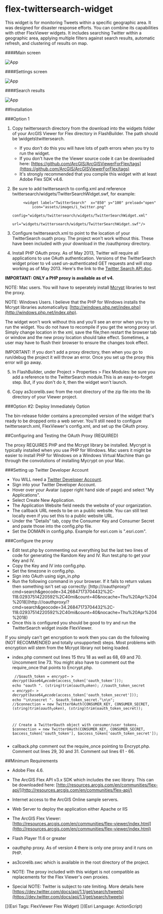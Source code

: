 flex-twittersearch-widget
=========================

This widget is for monitoring Tweets within a specific geographic area. It was designed for disaster response efforts. You can combine its capabilities with other FlexViewer widgets. It includes searching Twitter within a geographic area, applying multiple filters against search results, automatic refresh, and clustering of results on map. 

####Main screen

![App](https://raw.github.com/andygup/flex-twittersearch-widget/master/main_screen.png)

####Settings screen

![App](https://raw.github.com/andygup/flex-twittersearch-widget/master/settings.png)

####Search results

![App](https://raw.github.com/andygup/flex-twittersearch-widget/master/search_result.png)


##Installation

###Option 1

1) Copy twittersearch directory from the download into the widgets folder of your ArcGIS Viewer for Flex directory in FlashBuilder. The path should be \widgets\twittersearch. 
   - If you don't do this you will have lots of path errors when you try to run the widget.
   - If you don't have the the Viewer source code it can be downloaded here: 
     [https://github.com/ArcGIS/ArcGISViewerForFlex/tags](https://github.com/ArcGIS/ArcGISViewerForFlex/tags)
   - It's strongly recommended that you compile this widget with at least Adobe Flex SDK v4.6.
	 
2) Be sure to add twittersearch to config.xml and reference twittersearch/widgets/TwitterSearchWidget.swf, for example:

            <widget label="TwitterSearch"  x="850" y="100" preload="open" 
                icon="assets/images/i_twitter.png" 
                config="widgets/twittersearch/widgets/TwitterSearchWidget.xml"
                url="widgets/twittersearch/widgets/TwitterSearchWidget.swf"/>  

3) Configure twittersearch.xml to point to the location of your TwitterSearch ouath proxy. The project won't work without this. These have been included with your download in the /oauthproxy directory. 

4) Install PHP OAuth proxy. As of May 2013, Twitter will require all applications to use OAuth authentication. Versions of the TwitterSearch widget prioer to v4 used un-authenticated GET requests and will stop working as of May 2013. Here's the link to the [Twitter Search API doc](https://dev.twitter.com/docs/api/1.1/get/search/tweets).

**IMPORTANT: ONLY a PHP proxy is available as of v4.**

NOTE: Mac users. You will have to seperately install [Mcrypt](http://php.net/manual/en/book.mcrypt.php) libraries to test the proxy.

NOTE: Windows Users. I believe that the PHP for Windows installs the Mcrypt libraries automaticallyq: [http://windows.php.net/index.php](http://windows.php.net/index.php).

The widget won't work without this and you'll see an error when you try to run the widget. You do not have to recompile if you get the wrong proxy url. Simply change location in the xml, save the file,then restart the browser tab or window and the new proxy location should take effect. Sometimes, a user may have to flush their browser to ensure the changes took effect.
   
IMPORTANT: If you don't add a proxy directory, then when you go to run/debug the project it will throw an error. Once you set up the proxy this error will go away.

5) In FlashBuilder, under Project > Properties > Flex Modules: be sure you add a reference to the TwitterSearch module.This is an easy-to-forget step. But, if you don't do it, then the widget won't launch.

6) Copy as3corelib.swc from the root directory of the zip file into the lib directory of your Viewer project.

###Option #2: Deploy Immediately Option

The bin-release folder contains a precompiled version of the widget that's ready to be dropped
onto a web server. You'll still need to configure twittersearch.xml, FlexViewer's config.xml, and set up the OAuth proxy.

##Configuring and Testing the OAuth Proxy (REQUIRED)

The proxy REQUIRES PHP and the Mcrypt library be installed. Mycrypt is typically installed when you use PHP for Windows. Mac users it might be easier to install PHP for Windows on a Windows Virtual Machine than go through the convolutions of installing Mycrypt on your Mac.

###Setting up Twitter Developer Account
- You WILL need a [Twitter Developer Account](https://dev.twitter.com/).
- Sign into your Twitter Developer Account.
- Hover over your Avatar (upper right hand side of page) and select "My Applications".
- Select Create New Application.
- The Application Website field needs the website of your organization. 
- The callback URL needs to be on a public website. You can still test locally even if you set this to a public website URL.
- Under the "Details" tab, copy the Consumer Key and Consumer Secret and paste those into the config.php file.
- Set the DOMAIN in config.php. Example for esri.com is ".esri.com".

###Configure the proxy

- Edit test.php by commenting out everything but the last two lines of code for generating the Random Key and IV. Run test.php to get your Key and IV.
- Copy the Key and IV into config.php.
- Set the timezone in config.php.
- Sign into OAuth using sign_in.php
- Run the following command in your browser. If it fails to return values then something isn't set up correctly: [http://<your domain>/oauthproxy/?cmd=search&geocode=34.26847173704432%2C-118.02937514220592%2C40mi&count=40&nocache=Thu%20Apr%204%2018](http://<your domain>/oauthproxy/?cmd=search&geocode=34.26847173704432%2C-118.02937514220592%2C40mi&count=40&nocache=Thu%20Apr%204%2018)
- Once this is configured you should be good to try and run the TwitterSearch widget inside FlexViewer.

If you simply can't get encryption to work then you can do the following (NOT RECOMMENDED and totally unsupported) steps. Most problems with encryption will stem from the Mcrypt library not being loaded.

- index.php comment out lines 15 thru 18 as well as 68, 69 and 70. Uncomment line 73. You might also have to comment out the require_once that points to Encrypt.php.
<code><pre>
	//$oauth_token = $encrypt->decrypt(base64_decode($access_token['oauth_token'])); echo "oauth ". (string)trim($oauth_token);
	//$oauth_token_secret = $encrypt->decrypt(base64_decode($access_token['oauth_token_secret'])); echo "\n\nsecret ". $oauth_token_secret."\n\n";
    //$connection = new TwitterOAuth(CONSUMER_KEY, CONSUMER_SECRET, (string)trim($oauth_token), (string)trim($oauth_token_secret));

	// Create a TwitterOauth object with consumer/user tokens.
    $connection = new TwitterOAuth(CONSUMER_KEY, CONSUMER_SECRET, $access_token['oauth_token'], $access_token['oauth_token_secret']);
</pre></code>    

- callback.php comment out the require_once pointing to Encrypt.php. Comment out lines 29, 30 and 31. Comment out lines 61 - 66.

##Minimum Requirements

- Adobe Flex 4.6. 

- The ArcGIS Flex API v3.x SDK which includes the swc library. This can be downloaded here: [http://resources.arcgis.com/en/communities/flex-api/](http://resources.arcgis.com/en/communities/flex-api/)

- Internet access to the ArcGIS Online sample servers.

- Web Server to deploy the application either Apache or IIS

- The ArcGIS Flex Viewer: [http://resources.arcgis.com/en/communities/flex-viewer/index.html](http://resources.arcgis.com/en/communities/flex-viewer/index.html)

- Flash Player 11.6 or greater

- oauthphp proxy. As of version 4 there is only one proxy and it runs on PHP.

- as3corelib.swc which is available in the root directory of the project.

- NOTE: The proxy included with this widget is not compatible as replacements for the Flex Viewer's own proxies. 

- Special NOTE: Twitter is subject to rate limiting. More details here [https://dev.twitter.com/docs/api/1.1/get/search/tweets](https://dev.twitter.com/docs/api/1.1/get/search/tweets) 

[](Esri Tags: FlexViewer Flex Widget)
[](Esri Language: ActionScript)